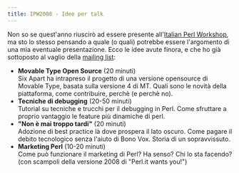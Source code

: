 ```yaml
---
title: IPW2008 - Idee per talk
---
```


<p>Non so se quest'anno riuscirò ad essere presente all'<a href="http://conferences.yapceurope.org/ipw2008/">Italian Perl Workshop</a>, ma sto lo stesso pensando  a quale (o quali) potrebbe essere l'argomento di una mia eventuale presentazione. Ecco le idee avute finora, e che ho già sottoposto al vaglio della <a href="http://www.perl.it/contatti/index.html#mailinglist">mailing list</a>:
<ul>
<li><strong>Movable Type Open Source</strong> (20 minuti)<br />
Six Apart ha intrapreso il progetto di una versione opensource di Movable Type, basata sulla versione 4 di MT. Quali sono le novità della piattaforma, come contribuire, perchè (e perchè no).
</li>
<li><strong>Tecniche di debugging</strong> (20-50 minuti)<br />
Tutorial su tecniche e trucchi per il debugging in Perl. Come sfruttare a proprio vantaggio le feature più dinamiche di perl.
</li>
<li><strong>"Non è mai troppo tardi"</strong> (20 minuti)<br />
Adozione di best practice là dove prospera il lato oscuro. Come pagare il debito tecnologico senza l'aiuto di Bono Vox. Storia di un sopravvissuto.
</li>
<li><strong>Marketing Perl</strong> (10-20 minuti)<br />
Come può funzionare il marketing di Perl? Ha senso? Chi lo sta facendo?  (con scampoli della versione 2008 di "Perl.it wants you!")
</li>
</ul>

